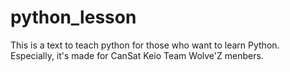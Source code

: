 # python_lesson
This is a text to teach python for those who want to learn Python.<br>
Especially, it's made for CanSat Keio Team Wolve'Z menbers.
